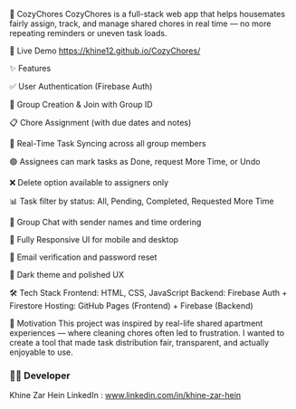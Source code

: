🌿 CozyChores
CozyChores is a full-stack web app that helps housemates fairly assign, track, and manage shared chores in real time — no more repeating reminders or uneven task loads.

🔗 Live Demo
https://khine12.github.io/CozyChores/


✨ Features

✅ User Authentication (Firebase Auth)

👥 Group Creation & Join with Group ID

📋 Chore Assignment (with due dates and notes)

🔄 Real-Time Task Syncing across all group members

🟢 Assignees can mark tasks as Done, request More Time, or Undo

❌ Delete option available to assigners only

📊 Task filter by status: All, Pending, Completed, Requested More Time

💬 Group Chat with sender names and time ordering

📱 Fully Responsive UI for mobile and desktop

📛 Email verification and password reset

🎨 Dark theme and polished UX


🛠️ Tech Stack
Frontend: HTML, CSS, JavaScript
Backend: Firebase Auth + Firestore
Hosting: GitHub Pages (Frontend) + Firebase (Backend)


🎯 Motivation
This project was inspired by real-life shared apartment experiences — where cleaning chores often led to frustration. I wanted to create a tool that made task distribution fair, transparent, and actually enjoyable to use.

### 🙋‍♀️ Developer
Khine Zar Hein
LinkedIn : www.linkedin.com/in/khine-zar-hein
